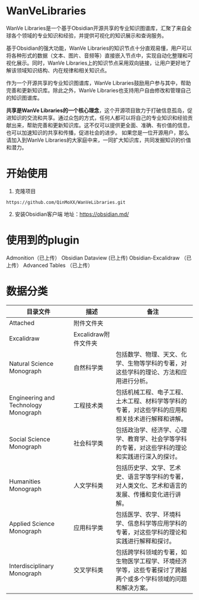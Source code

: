 # WanVeLibraries
WanVe Libraries是一个基于Obsidian开源共享的专业知识图谱库，汇聚了来自全球各个领域的专业知识和经验，并提供可视化的知识展示和查询服务。

基于Obsidian的强大功能，WanVe Libraries的知识节点十分直观易懂，用户可以将各种形式的数据（文本、图片、音频等）直接嵌入节点中，实现自动化整理和可视化展示。同时，WanVe Libraries上的知识节点采用双向链接，让用户更好地了解该领域知识结构、内在规律和相关知识点。

作为一个开源共享的专业知识图谱库，WanVe Libraries鼓励用户参与其中，帮助完善和更新知识库。除此之外，WanVe Libraries也支持用户自由修改和管理自己的知识图谱库。

**共享是WanVe Libraries的一个核心理念**，这个开源项目致力于打破信息孤岛，促进知识的交流和共享。通过众包的方式，任何人都可以将自己的专业知识和经验贡献出来，帮助完善和更新知识库。这不仅可以提供更全面、准确、有价值的信息，也可以加速知识的共享和传播，促进社会的进步。
如果您是一位开源用户，那么请加入到WanVe Libraries的大家庭中来，一同扩大知识库，共同发掘知识的价值和潜力。

# 开始使用

1. 克隆项目
```
https://github.com/QinMoXX/WanVeLibraries.git
```
2. 安装Obsidian客户端
地址：https://obsidian.md/

# 使用到的plugin
Admonition（已上传）
Obsidian Dataview  (已上传)
Obsidian-Excalidraw （已上传）
Advanced Tables （已上传）

# 数据分类

| 目录文件                             | 描述                 | 备注                                                                                                         |
| ------------------------------------ | -------------------- | ------------------------------------------------------------------------------------------------------------ |
| Attached                             | 附件文件夹           |                                                                                                              |
| Excalidraw                           | Excalidraw附件文件夹 |                                                                                                              |
| Natural Science Monograph            | 自然科学类           | 包括数学、物理、天文、化学、生物等学科的专著，对这些学科的理论、方法和应用进行分析。                         |
| Engineering and Technology Monograph | 工程技术类           | 包括机械工程、电子工程、土木工程、材料学等学科的专著，对这些学科的应用和相关技术进行解释和讲解。             |
| Social Science Monograph             | 社会科学类           | 包括政治学、经济学、心理学、教育学、社会学等学科的专著，对这些学科的理论和实践进行深入的探讨。               |
| Humanities Monograph                 | 人文学科类           | 包括历史学、文学、艺术史、语言学等学科的专著，对人类文化、艺术和语言的发展、传播和变化进行讲解。             |
| Applied Science Monograph            | 应用科学类           | 包括医学、农学、环境科学、信息科学等应用学科的专著，对这些学科的理论和实践进行解释和探讨。                   |
| Interdisciplinary Monograph          | 交叉学科类           | 包括跨学科领域的专著，如生物医学工程学、环境经济学等，这些专著探讨了跨越两个或多个学科领域的问题和解决方案。 | 


